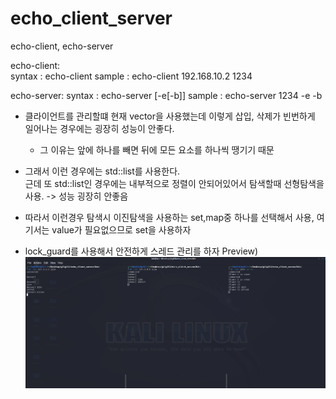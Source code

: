 # echo_client_server
echo-client, echo-server


echo-client:  
syntax : echo-client <ip> <port>
sample : echo-client 192.168.10.2 1234

echo-server:
syntax : echo-server <port> [-e[-b]]
sample : echo-server 1234 -e -b
  
- 클라이언트를 관리할떄 현재 vector을 사용했는데 이렇게 삽입, 삭제가 빈번하게 일어나는 경우에는 굉장히 성능이 안좋다.  
   - 그 이유는 앞에 하나를 빼면 뒤에 모든 요소를 하나씩 땡기기 때문
- 그래서 이런 경우에는 std::list를 사용한다.  
근데 또 std::list인 경우에는 내부적으로 정렬이 안되어있어서 탐색할때 선형탐색을 사용. -> 성능 굉장히 안좋음  
  
- 따라서 이런경우 탐색시 이진탐색을 사용하는 set,map중 하나를 선택해서 사용, 여기서는 value가 필요없으므로 set을 사용하자  


- lock_guard를 사용해서 안전하게 스레드 관리를 하자
Preview)  
![alt text](image.png)
